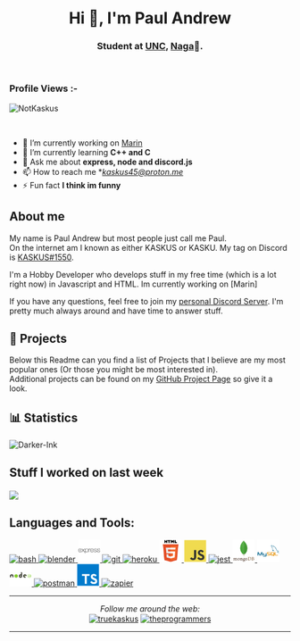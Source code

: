 <!-- Links -->
[kaskus]: https://discord.bio/p/
[discord]: https://www.youtube.com/watch?v=dQw4w9WgXcQ
[website]: https://kaskus.cf
[github]: https://github.com/NotKaskus
[patreon]: https://patreon.com/KASKUSTTV

<h1 align="center">Hi 👋, I'm Paul Andrew</h1>
<h3 align="center">Student at <a href="https://unc.edu.ph/">UNC</a>, <a href="https://www.google.com/search?q=naga+city">Naga</a>🌟.</h3>

<br>

<p align="right"> <h3>Profile Views :-</h3> <img src="https://komarev.com/ghpvc/?username=NotKaskus&label=Profile%20views&color=0e75b6&style=flat"
    alt="NotKaskus" /> 
  </p>

<br>

- 🔭 I’m currently working on [Marin](https://github.com/NotKaskus/Marin-Rewrite)
- 🌱 I’m currently learning **C++ and C**
- 💬 Ask me about **express, node and discord.js**
- 📫 How to reach me **kaskus45@proton.me*
- ⚡ Fun fact **I think im funny**

## About me
My name is Paul Andrew but most people just call me Paul.  
On the internet am I known as either KASKUS or KASKU. My tag on Discord is [KASKUS#1550][kaskus].

I'm a Hobby Developer who develops stuff in my free time (which is a lot right now) in Javascript and HTML. Im currently working on [Marin]

If you have any questions, feel free to join my [personal Discord Server][discord]. I'm pretty much always around and have time to answer stuff.

## 📁 Projects
Below this Readme can you find a list of Projects that I believe are my most popular ones (Or those you might be most interested in).  
Additional projects can be found on my [GitHub Project Page][github] so give it a look.

## 📊 Statistics
<img align="center" src="https://github-readme-stats.vercel.app/api?username=NotKaskus&show_icons=true&bg_color=ffffff00&title_color=3498db&text_color=718096&count_private=true" alt="Darker-Ink" height="200"/>
    
<h2> Stuff I worked on last week</h2>
<img align="center" src="https://github-readme-stats.vercel.app/api/wakatime?username=NotKaskus&compact=true&v=2"/>
<br>

## Languages and Tools:
<p align="left"> <a href="https://www.gnu.org/software/bash/" target="_blank" rel="noreferrer"> <img src="https://www.vectorlogo.zone/logos/gnu_bash/gnu_bash-icon.svg" alt="bash" width="40" height="40"/> </a> <a href="https://www.blender.org/" target="_blank" rel="noreferrer"> <img src="https://download.blender.org/branding/community/blender_community_badge_white.svg" alt="blender" width="40" height="40"/> </a> <a href="https://expressjs.com" target="_blank" rel="noreferrer"> <img src="https://raw.githubusercontent.com/devicons/devicon/master/icons/express/express-original-wordmark.svg" alt="express" width="40" height="40"/> </a> <a href="https://git-scm.com/" target="_blank" rel="noreferrer"> <img src="https://www.vectorlogo.zone/logos/git-scm/git-scm-icon.svg" alt="git" width="40" height="40"/> </a> <a href="https://heroku.com" target="_blank" rel="noreferrer"> <img src="https://www.vectorlogo.zone/logos/heroku/heroku-icon.svg" alt="heroku" width="40" height="40"/> </a> <a href="https://www.w3.org/html/" target="_blank" rel="noreferrer"> <img src="https://raw.githubusercontent.com/devicons/devicon/master/icons/html5/html5-original-wordmark.svg" alt="html5" width="40" height="40"/> </a> <a href="https://developer.mozilla.org/en-US/docs/Web/JavaScript" target="_blank" rel="noreferrer"> <img src="https://raw.githubusercontent.com/devicons/devicon/master/icons/javascript/javascript-original.svg" alt="javascript" width="40" height="40"/> </a> <a href="https://jestjs.io" target="_blank" rel="noreferrer"> <img src="https://www.vectorlogo.zone/logos/jestjsio/jestjsio-icon.svg" alt="jest" width="40" height="40"/> </a> <a href="https://www.mongodb.com/" target="_blank" rel="noreferrer"> <img src="https://raw.githubusercontent.com/devicons/devicon/master/icons/mongodb/mongodb-original-wordmark.svg" alt="mongodb" width="40" height="40"/> </a> <a href="https://www.mysql.com/" target="_blank" rel="noreferrer"> <img src="https://raw.githubusercontent.com/devicons/devicon/master/icons/mysql/mysql-original-wordmark.svg" alt="mysql" width="40" height="40"/> </a> <a href="https://nodejs.org" target="_blank" rel="noreferrer"> <img src="https://raw.githubusercontent.com/devicons/devicon/master/icons/nodejs/nodejs-original-wordmark.svg" alt="nodejs" width="40" height="40"/> </a> <a href="https://postman.com" target="_blank" rel="noreferrer"> <img src="https://www.vectorlogo.zone/logos/getpostman/getpostman-icon.svg" alt="postman" width="40" height="40"/> </a> <a href="https://www.typescriptlang.org/" target="_blank" rel="noreferrer"> <img src="https://raw.githubusercontent.com/devicons/devicon/master/icons/typescript/typescript-original.svg" alt="typescript" width="40" height="40"/> </a> <a href="https://zapier.com" target="_blank" rel="noreferrer"> <img src="https://www.vectorlogo.zone/logos/zapier/zapier-icon.svg" alt="zapier" width="40" height="40"/> </a> </p>

-----

<div align="center">
    <i>Follow me around the web:</i><br>
    <a href="https://twitter.com/truekaskus" target="blank"><img align="center" src="https://raw.githubusercontent.com/rahuldkjain/github-profile-readme-generator/master/src/images/icons/Social/twitter.svg" alt="truekaskus" height="30" width="40" /></a>
<a href="https://discord.gg/theprogrammers" target="blank"><img align="center" src="https://raw.githubusercontent.com/rahuldkjain/github-profile-readme-generator/master/src/images/icons/Social/discord.svg" alt="theprogrammers" height="30" width="40" /></a>
</div>

-----
